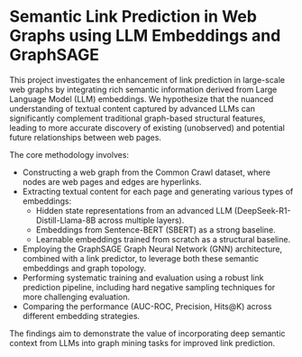 # Semantic Link Prediction in Web Graphs using LLM Embeddings and GraphSAGE

This project investigates the enhancement of link prediction in large-scale web graphs by integrating rich semantic information derived from Large Language Model (LLM) embeddings. We hypothesize that the nuanced understanding of textual content captured by advanced LLMs can significantly complement traditional graph-based structural features, leading to more accurate discovery of existing (unobserved) and potential future relationships between web pages.

The core methodology involves:
* Constructing a web graph from the Common Crawl dataset, where nodes are web pages and edges are hyperlinks.
* Extracting textual content for each page and generating various types of embeddings:
    * Hidden state representations from an advanced LLM (DeepSeek-R1-Distill-Llama-8B across multiple layers).
    * Embeddings from Sentence-BERT (SBERT) as a strong baseline.
    * Learnable embeddings trained from scratch as a structural baseline.
* Employing the GraphSAGE Graph Neural Network (GNN) architecture, combined with a link predictor, to leverage both these semantic embeddings and graph topology.
* Performing systematic training and evaluation using a robust link prediction pipeline, including hard negative sampling techniques for more challenging evaluation.
* Comparing the performance (AUC-ROC, Precision, Hits@K) across different embedding strategies.

The findings aim to demonstrate the value of incorporating deep semantic context from LLMs into graph mining tasks for improved link prediction.